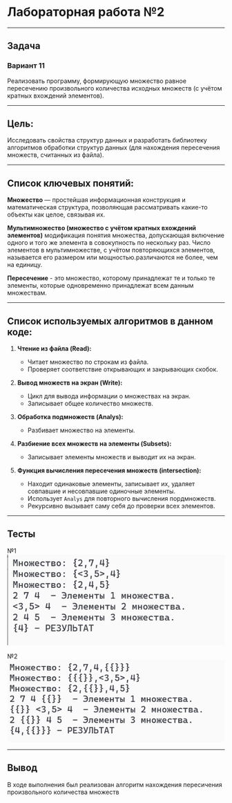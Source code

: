 # Лабораторная работа №2
---

## Задача	
			
### Вариант 11

 Реализовать программу, формирующую множество равное пересечению произвольного количества исходных множеств (с учётом кратных вхождений элементов).

---

## Цель:

 Исследовать свойства структур данных и разработать библиотеку алгоритмов обработки структур данных (для нахождения пересечения множеств, считанных из файла).

---

## Список ключевых понятий:

 **Множество** — простейшая информационная конструкция и математическая структура,
позволяющая рассматривать какие-то объекты как целое, связывая их.

 **Мультимножество (множество с учётом кратных вхождений элементов)** модификация понятия множества, допускающая включение одного и того же элемента в совокупность по нескольку раз. Число элементов в мультимножестве, с учётом повторяющихся элементов, называется его размером или мощностью.различаются не более, чем на единицу.

 **Пересечение** - это множество, которому принадлежат те и только те элементы, которые одновременно принадлежат всем данным множествам.

---

## **Список используемых алгоритмов в данном коде:**

1. **Чтение из файла (Read):**
   - Читает множество по строкам из файла.
   - Проверяет соответствие открывающих и закрывающих скобок.

2. **Вывод множеств на экран (Write):**
   - Цикл для вывода информации о множествах на экран.
   - Записывает общее количество множеств.

3. **Обработка подмножеств (Analys):**
   - Разбивает множество на элементы.

4. **Разбиение всех множеств на элементы (Subsets):**
   - Записывает элементы множеств и выводит их на экран.

5. **Функция вычисления пересечения множеств (intersection):**
   - Находит одинаковые элементы, записывает их, удаляет совпавшие и несовпавшие одиночные элементы.
   - Использует `Analys` для повторного вычисления пордмножеств.
   - Рекурсивно вызывает саму себя до проверки всех элементов.
---

## Тесты

№1
![image](1.png)

№2
![image](2.png)

---

## Вывод

В ходе выполнения был реализован алгоритм нахождения пересичения произвольного количества множеств